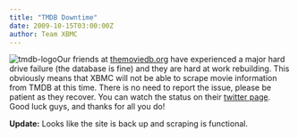 ```yaml
---
title: "TMDB Downtime"
date: 2009-10-15T03:00:00Z
author: Team XBMC
---
```


![tmdb-logo](/images/blog/tmdb-logo-128x101.webp "tmdb-logo")Our friends at [themoviedb.org](https://www.themoviedb.org/) have experienced a major hard drive failure (the database is fine) and they are hard at work rebuilding. This obviously means that XBMC will not be able to scrape movie information from TMDB at this time. There is no need to report the issue, please be patient as they recover. You can watch the status on their [twitter page](https://twitter.com/themoviedb). Good luck guys, and thanks for all you do!

**Update:** Looks like the site is back up and scraping is functional.

